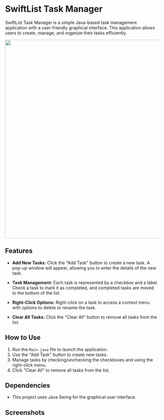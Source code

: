 # SwiftList Task Manager

SwiftList Task Manager is a simple Java-based task management application with a user-friendly graphical interface. This application allows users to create, manage, and organize their tasks efficiently.



<p align="right">
  <img width="650" height="650" src=[https://github.com/garghg/PyFaceRecGUI/assets/139658164/d0ece961-ea1a-4c59-9e9a-961db701512a](https://github.com/garghg/SwiftList/assets/139658164/9fa75541-92c8-4d0f-a9a3-699711942481)>
</p>


## Features

- **Add New Tasks:** Click the "Add Task" button to create a new task. A pop-up window will appear, allowing you to enter the details of the new task.

- **Task Management:** Each task is represented by a checkbox and a label. Check a task to mark it as completed, and completed tasks are moved to the bottom of the list.

- **Right-Click Options:** Right-click on a task to access a context menu with options to delete or rename the task.

- **Clear All Tasks:** Click the "Clear All" button to remove all tasks from the list.

## How to Use

1. Run the `Main.java` file to launch the application.
2. Use the "Add Task" button to create new tasks.
3. Manage tasks by checking/unchecking the checkboxes and using the right-click menu.
4. Click "Clear All" to remove all tasks from the list.

## Dependencies

- This project uses Java Swing for the graphical user interface.

## Screenshots
